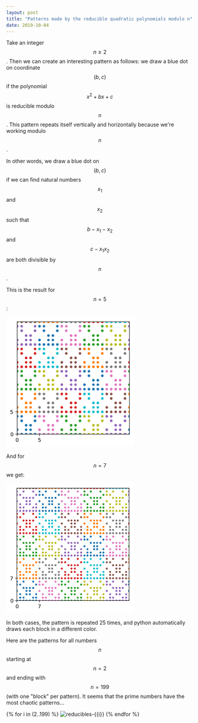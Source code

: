 ```yaml
---
layout: post
title: "Patterns made by the reducible quadratic polynomials modulo n"
date: 2019-10-04
---
```


Take an integer $$n \geq 2$$. Then we can create an interesting pattern as follows: we draw a blue dot on coordinate $$(b,c)$$ if the polynomial $$x^2+bx+c$$ is reducible modulo $$n$$. This pattern repeats itself vertically and horizontally because we're working modulo $$n$$.

In other words, we draw a blue dot on $$(b,c)$$ if we can find natural numbers $$x_1$$ and $$x_2$$ such that $$b-x_1-x_2$$ and $$c-x_1 x_2$$ are both divisible by $$n$$.

This is the result for $$n=5$$:

![reducibles-5-25](/images/reducibles-5-25.png)

And for $$n=7$$ we get:

![reducibles-7-25](/images/reducibles-7-25.png)

In both cases, the pattern is repeated 25 times, and python automatically draws each block in a different color.

Here are the patterns for all numbers $$n$$ starting at $$n=2$$ and ending with $$n=199$$ (with one "block" per pattern). It seems that the prime numbers have the most chaotic patterns...

{% for i in (2..199) %} ![reducibles-{{i}}](/images/reducibles-{{i}}.png) {% endfor %}

